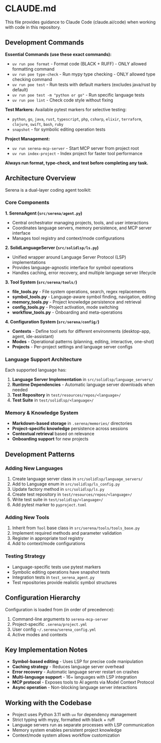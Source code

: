 # CLAUDE.md

This file provides guidance to Claude Code (claude.ai/code) when working with code in this repository.

## Development Commands

**Essential Commands (use these exact commands):**
- `uv run poe format` - Format code (BLACK + RUFF) - ONLY allowed formatting command
- `uv run poe type-check` - Run mypy type checking - ONLY allowed type checking command  
- `uv run poe test` - Run tests with default markers (excludes java/rust by default)
- `uv run poe test -m "python or go"` - Run specific language tests
- `uv run poe lint` - Check code style without fixing

**Test Markers:**
Available pytest markers for selective testing:
- `python`, `go`, `java`, `rust`, `typescript`, `php`, `csharp`, `elixir`, `terraform`, `clojure`, `swift`, `bash`, `ruby`
- `snapshot` - for symbolic editing operation tests

**Project Management:**
- `uv run serena-mcp-server` - Start MCP server from project root
- `uv run index-project` - Index project for faster tool performance

**Always run format, type-check, and test before completing any task.**

## Architecture Overview

Serena is a dual-layer coding agent toolkit:

### Core Components

**1. SerenaAgent (`src/serena/agent.py`)**
- Central orchestrator managing projects, tools, and user interactions
- Coordinates language servers, memory persistence, and MCP server interface
- Manages tool registry and context/mode configurations

**2. SolidLanguageServer (`src/solidlsp/ls.py`)**  
- Unified wrapper around Language Server Protocol (LSP) implementations
- Provides language-agnostic interface for symbol operations
- Handles caching, error recovery, and multiple language server lifecycle

**3. Tool System (`src/serena/tools/`)**
- **file_tools.py** - File system operations, search, regex replacements
- **symbol_tools.py** - Language-aware symbol finding, navigation, editing
- **memory_tools.py** - Project knowledge persistence and retrieval
- **config_tools.py** - Project activation, mode switching
- **workflow_tools.py** - Onboarding and meta-operations

**4. Configuration System (`src/serena/config/`)**
- **Contexts** - Define tool sets for different environments (desktop-app, agent, ide-assistant)
- **Modes** - Operational patterns (planning, editing, interactive, one-shot)
- **Projects** - Per-project settings and language server configs

### Language Support Architecture

Each supported language has:
1. **Language Server Implementation** in `src/solidlsp/language_servers/`
2. **Runtime Dependencies** - Automatic language server downloads when needed
3. **Test Repository** in `test/resources/repos/<language>/`
4. **Test Suite** in `test/solidlsp/<language>/`

### Memory & Knowledge System

- **Markdown-based storage** in `.serena/memories/` directories
- **Project-specific knowledge** persistence across sessions
- **Contextual retrieval** based on relevance
- **Onboarding support** for new projects

## Development Patterns

### Adding New Languages
1. Create language server class in `src/solidlsp/language_servers/`
2. Add to Language enum in `src/solidlsp/ls_config.py` 
3. Update factory method in `src/solidlsp/ls.py`
4. Create test repository in `test/resources/repos/<language>/`
5. Write test suite in `test/solidlsp/<language>/`
6. Add pytest marker to `pyproject.toml`

### Adding New Tools
1. Inherit from `Tool` base class in `src/serena/tools/tools_base.py`
2. Implement required methods and parameter validation
3. Register in appropriate tool registry
4. Add to context/mode configurations

### Testing Strategy
- Language-specific tests use pytest markers
- Symbolic editing operations have snapshot tests
- Integration tests in `test_serena_agent.py`
- Test repositories provide realistic symbol structures

## Configuration Hierarchy

Configuration is loaded from (in order of precedence):
1. Command-line arguments to `serena-mcp-server`
2. Project-specific `.serena/project.yml`
3. User config `~/.serena/serena_config.yml`
4. Active modes and contexts

## Key Implementation Notes

- **Symbol-based editing** - Uses LSP for precise code manipulation
- **Caching strategy** - Reduces language server overhead
- **Error recovery** - Automatic language server restart on crashes
- **Multi-language support** - 16+ languages with LSP integration
- **MCP protocol** - Exposes tools to AI agents via Model Context Protocol
- **Async operation** - Non-blocking language server interactions

## Working with the Codebase

- Project uses Python 3.11 with `uv` for dependency management
- Strict typing with mypy, formatted with black + ruff
- Language servers run as separate processes with LSP communication
- Memory system enables persistent project knowledge
- Context/mode system allows workflow customization